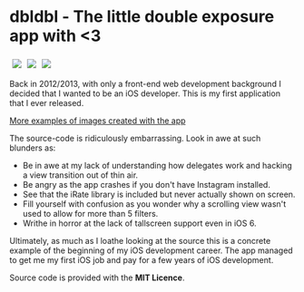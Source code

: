 dbldbl - The little double exposure app with <3
======

<a href="http://instagram.com/p/NaJ70_MJi5/"><img src="http://distilleryimage1.s3.amazonaws.com/63a509a4d47811e1bb23123138106a6e_6.jpg" style="float:left; margin: 5px;"></a>

<a href="http://instagram.com/p/akRwrxsJjN/"><img src="http://distilleryimage5.s3.amazonaws.com/313bc254d57711e2a3ec22000a9d0dfd_6.jpg" style="float:left; margin: 5px;"></a>

<a href="http://instagram.com/p/PAVS0IMJrA/"><img src="http://distilleryimage4.s3.amazonaws.com/016198e0f3a711e194a422000a1e8aa6_6.jpg" style="float:left; margin: 5px;"></a>

<div style="clear:both;"></div>

Back in 2012/2013, with only a front-end web development background I decided that I wanted to be an iOS developer. This is my first application that I ever released.

[More examples of images created with the app](http://web.stagram.com/tag/dbldblapp/)

The source-code is ridiculously embarrassing. Look in awe at such blunders as:

- Be in awe at my lack of understanding how delegates work and hacking a view transition out of thin air.
- Be angry as the app crashes if you don't have Instagram installed.
- See that the iRate library is included but never actually shown on screen.
- Fill yourself with confusion as you wonder why a scrolling view wasn't used to allow for more than 5 filters.
- Writhe in horror at the lack of tallscreen support even in iOS 6.

Ultimately, as much as I loathe looking at the source this is a concrete example of the beginning of my iOS development career. The app managed to get me my first iOS job and pay for a few years of iOS development.

Source code is provided with the **MIT Licence**.